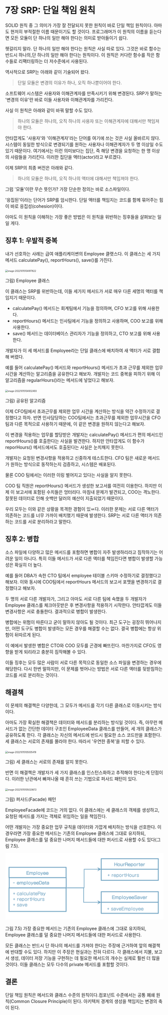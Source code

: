# 7장 SRP: 단일 책임 원칙

SOLID 원칙 중 그 의미가 가장 잘 전달되지 못한 원칙이 바로 단일 책임 원칙이다. 아마도 현저히 부적절한 이름 때문이기도 할 것이다. 프로그래머가 이 원칙의 이름을 듣는다면 모든 모듈이 단 하나의 일만 해야 한다는 의미로 받아들이기 쉽다. 

헷갈리지 말라. 단 하나의 일만 해야 한다는 원칙은 사실 따로 있다. 그것은 바로 함수는 반드시 하나의,단 하나의 일만 해야 한다는 원칙이다. 이 원칙은 커다란 함수를 작은 함수들로 리팩터링하는 더 저수준에서 사용된다.

역사적으로 SRP는 아래와 같이 기술되어 왔다.

> 단일 모듈은 변경의 이유가 하나, 오직 하나뿐이어야 한다.

소프트웨어 시스템은 사용자와 이해관계자를 만족시키기 위해 변경된다. SRP가 말하는 '변경의 이유'란 바로 이들 사용자와 이해관계자를 가리킨다.

사실 이 원칙은 아래와 같이 바꿔 말할 수도 있다.

> 하나의 모듈은 하나의, 오직 하나의 사용자 또는 이해관계자에 대해서만 책임져야 한다.

안타깝게도 '사용자'와 '이해관계자'라는 단어를 여기에 쓰는 것은 사실 올바르지 않다. 시스템이 동일한 방식으로 변경되기를 원하는 사용자나 이해관계자가 두 명 이상일 수도 있기 때문이다. 여기에서는 이런 의미보다는 집단, 즉 해당 변경을 요청하는 한 명 이상의 사람들을 가리킨다. 이러한 집단을 액터(actor)라고 부르겠다. 

이제 SRP의 최종 버전은 아래와 같다.

> 하나의 모듈은 하나의, 오직 하나의 액터에 대해서만 책임져야 한다.

그럼 '모듈'이란 무슨 뜻인가? 가장 단순한 정의는 바로 소스파일이다.

'응집된'이라는 단어가 SRP를 암시한다. 단일 액터를 책임지는 코드를 함께 묶어주는 힘이 바로 응집성(cohesion)이다.

아마도 이 원칙을 이해하는 가장 좋은 방법은 이 원칙을 위반하는 징후들을 살펴보는 일일 게다.



## 징후 1: 우발적 중복

내가 선호하는 사례는 급여 애플리케이쎤의 Employee 클랫스다. 이 클래스는 세 가지 메서드 calculatePay(), reportHours(), save()를 가진다.

<img src="images/image-20221015104917622.png" alt="image-20221015104917622" style="zoom:50%;" />

그림) Employee 클래스

이 클래스는 SRP를 위반하는데, 이들 세가지 메서드가 서로 매우 다른 세명의 액터를 책임지기 때문이다.

* calculatePay() 메서드는 회계팀에서 기능을 정의하며, CFO 보고를 위해 사용한다.
* reportHours() 메서드는 인사팀에서 기능을 정의하고 사용하며, COO 보고를 위해 사용한다.
* save() 메서드는 데이터베이스 관리자가 기능을 정의하고, CTO 보고를 위해 사용한다.

개발자가 이 세 메서드를 Employee라는 단일 클래스에 배치하여 새 액터가 서로 결합해 버렸다.

예를 들어 calculatePay() 메서드와 reportHours() 메서드가 초과 근무를 제외한 업무 시간을 계산하는 알고리즘을 공유한다고 해보자.
개발자는 코드 중복을 피하기 위해 이 알고리즘을 regularHours()라는 메서드에 넣었다고 해보자.



<img src="images/image-20221015104932493.png" alt="image-20221015104932493" style="zoom:50%;" />

그림) 공유된 알고리즘

이제 CFO팀에서 초과근무를 제외한 업무 시간을 계산하는 방식을 약간 수정하기로 결정했다고 하자. 반면 인사담당하는 COO팀에서는 초과근무를 제외한 업무시간을 CFO팀과 다른 목적으로 사용하기 때문에, 이 같은 변경을 원하지 않는다고 해보자.

이 변경을 적용하는 업무를 할당받은 개발자는 calculatePay() 메서드가 편의 메서드인 reportHours()를 호출한다는 사실을 발견한다. 하지만 안타깝게도 이 함수가 reporHours() 메서드에서도 호출된다는 사실은 눈치채지 못한다.

개발자는 요청된 변경사항을 적용하고 신중하게 테스트한다. CFO 팀은 새로운 메서드가 원하는 방식으로 동작하는지 검증하고, 시스템은 배포된다.

물론 COO 팀에서는 이러한 이링 벌어지고 있다는 사실을 알지 못한다.

COO 팀 직원은 reportHours() 메서드가 생성한 보고서를 여전히 이용한다. 하지만 이제 이 보고서에 포함된 수치들은 엉터리다. 마침내 문제가 발견되고, COO는 격노한다. 잘못된 데이터로 인해 숫백만 달러의 예산이 지출되었기 때문이다.

우리 모두는 이와 같은 상황을 목격한 경험이 있ㅆ다. 이러한 문제는 서로 다른 액터가 의존하는 코드를 너무 가까이 배치했기 때문에 발생한다.  SRP는 서로 다른 액터가 의존하는 코드를 서로 분리하라고 말한다.



## 징후 2: 병합

소스 파일에 다양하고 많은 메서드를 포함하면 병합이 자주 발생하리라고 짐작하기는 어려운 일이 아니다. 특히 이들 메서드가 서로 다른 액터를 책임진다면 병합이 발생할 가능성은 확실히 더 높다.

예를 들어 DBA가 속한 CTO 팀에서 employee 테이블 스키마 수정하기로 결정했다고 해보자. 이와 동시에 COO팀에서 reportHours 메서드의 보고서 포맷을 변경하기로 결정했다고 해보자.

두 명의 서로 다른 개발자가, 그리고 아마도 서로 다른 팀에 속했을 두 개발자가 Employee 클래스를 체크아웃받은 후 변경사항을 적용하기 시작한다. 안타깝게도 이들 변경사항은 서로 충돌한다. 결과적으로 병합이 발생한다.

병합에는 위험이 따른다고 굳이 말하지 않아도 될 것이다. 최근 도구는 굉장히 뛰어나지만, 어떤 도구도 병합이 발생하는 모든 경우를 해결할 수는 없다. 결국 병합에는 항상 위험이 뒤따르게 된다.

이 예에서 발생한 병합은 CTO와 COO 모두를 곤경에 빠뜨린다. 마찬가지로 CFO도 영향을 받게 되리라고 충분히 짐작해볼 수 있다.

이들 징후는 모두 많은 사람이 서로 다른 목적으로 동일한 소스 파일을 변경하는 경우에 해당한다. 다시 한번 말하지만, 이 문제를 벗어나는 방법은 서로 다른 액터를 뒷받침하는 코드를 서로 분리하는 것이다.



## 해결책

이 문제의 해결책은 다양한데, 그 모두가 메서드를 각기 다른 클래스로 이동시키는 방식이다.

아마도 가장 확실한 해결책은 데이터와 메서드를 분리하는 방식일 것이다. 즉, 아무런 메서드가 없는 간단한 데이터 구조인 EmployeeData 클래스를 만들어, 세 개의 클래스가 공유하도록 한다. 각 클래스는 자신의 메서드에 반드시 필요한 소스 코드만을 포함한다. 세 클래스는 서로의 존재를 몰라야 한다. 따라서 '우연한 중복'을 피할 수 있다.



<img src="images/image-20221015105005419.png" alt="image-20221015105005419" style="zoom:50%;" />

그림) 세 클래스는 서로의 존재를 알지 못한다.

반면 이 해결책은 개발자가 세 가지 클래스를 인스턴스화하고 추적해야 한다는게 단점이다. 이러한 난관에서 빠져나올 때 흔히 쓰는 기법으로 퍼사드 패턴이 있다.



<img src="images/image-20221015105020672.png" alt="image-20221015105020672" style="zoom:50%;" />

그림) 퍼사드(Facade) 패턴

EmployeeFacade에 코드는 거의 없다. 이 클래스에는 세 클래스의 객체를 생성하고, 요청된 메서드를 가지는 객체로 위임하는 일을 책임진다.

어떤 개발자는 가장 중요한 업무 규칙을 데이터와 가깝게 배치하는 방식을 선호한다. 이 경우라면 가장 중요한 메서드는 기존의 Employee 클래스에 그대로 유지하되, Employee 클래스를 덜 중요한 나머지 메서드들에 대한 퍼사드로 사용할 수도 있다(그림 7.5).

<img src="images/image-20221012200749502.png" alt="image-20221012200749502" style="zoom:50%;" />

그림 7.5) 가장 중요한 메서드는 기존의 Employee 클래스에 그대로 유지하되, Employee 클래스를 덜 중요한 나머지 메서드들에 대한 퍼사드로 사용한다.

모든 클래스는 반드시 단 하나의 메서드를 가져야 한다는 주장에 근거하여 앞의 해결책에 반대할 수도 있다. 하지만 이 주장은 현실과는 전혀 다르다. 각 클래스에서 지불, 보고서 생성, 데이터 저장 기능을 구현하는 데 필요한 메서드의 개수는 실제로 훨씬 더 많을 것이다. 이들 클래스는 모두 다수의 private 메서드를 포함할 것이다.



## 결론

단일 책임 원칙은 메서드와 클래스 수준의 원칙이다.컴포넌트 수준에서는 공통 폐쇄 원칙(Common Closure Principle)이 된다. 아키텍처 경계의 생성을 책임지는 변경의 축이 된다.






